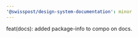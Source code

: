 ```yaml
---
'@swisspost/design-system-documentation': minor
---
```


feat(docs): added package-info to compo on docs.
